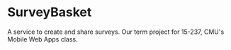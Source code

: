 SurveyBasket
============

A service to create and share surveys.  Our term project for 15-237, CMU's Mobile Web Apps class.
